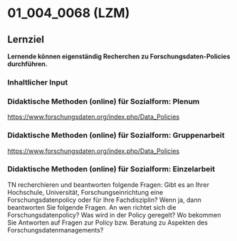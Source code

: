 # 01_004_0068 (LZM)

## Lernziel

**Lernende können eigenständig Recherchen zu Forschungsdaten-Policies durchführen.**

### Inhaltlicher Input

### Didaktische Methoden (online) für Sozialform: Plenum
https://www.forschungsdaten.org/index.php/Data_Policies


### Didaktische Methoden (online) für Sozialform: Gruppenarbeit
https://www.forschungsdaten.org/index.php/Data_Policies

### Didaktische Methoden (online) für Sozialform: Einzelarbeit
TN recherchieren und beantworten folgende Fragen: Gibt es an Ihrer Hochschule, Universität, Forschungseinrichtung eine Forschungsdatenpolicy oder für Ihre Fachdisziplin? Wenn ja, dann beantworten Sie folgende Fragen. An wen richtet sich die Forschungsdatenpolicy? Was wird in der Policy geregelt? Wo bekommen Sie Antworten auf Fragen zur Policy bzw. Beratung zu Aspekten des Forschungsdatenmanagements?  
